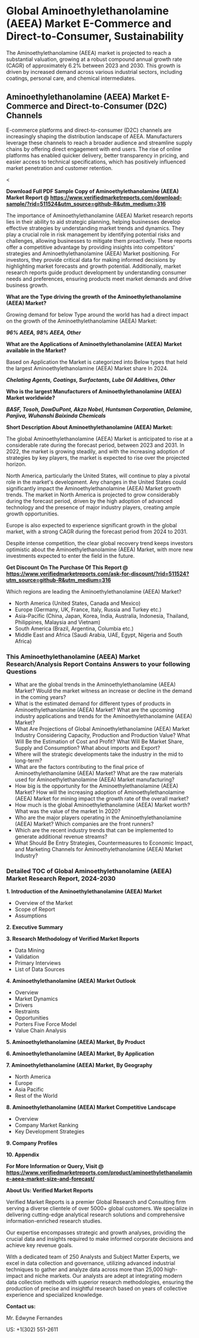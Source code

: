 <h1>Global Aminoethylethanolamine (AEEA) Market E-Commerce and Direct-to-Consumer, Sustainability</h1><p class=""><p> The Aminoethylethanolamine (AEEA) market is projected to reach a substantial valuation, growing at a robust compound annual growth rate (CAGR) of approximately 6.2% between 2023 and 2030. This growth is driven by increased demand across various industrial sectors, including coatings, personal care, and chemical intermediates. </p> <h2>Aminoethylethanolamine (AEEA) Market E-Commerce and Direct-to-Consumer (D2C) Channels</h2> <p> E-commerce platforms and direct-to-consumer (D2C) channels are increasingly shaping the distribution landscape of AEEA. Manufacturers leverage these channels to reach a broader audience and streamline supply chains by offering direct engagement with end users. The rise of online platforms has enabled quicker delivery, better transparency in pricing, and easier access to technical specifications, which has positively influenced market penetration and customer retention. </p> <</p><p class=""><strong>Download Full PDF Sample Copy of Aminoethylethanolamine (AEEA) Market Report @ <a href="https://www.verifiedmarketreports.com/download-sample/?rid=511524&utm_source=github-R&utm_medium=316" target="_blank">https://www.verifiedmarketreports.com/download-sample/?rid=511524&utm_source=github-R&utm_medium=316</a></strong></p><p>The importance of&nbsp;Aminoethylethanolamine (AEEA) Market research reports lies in their ability to aid strategic planning, helping businesses develop effective strategies by understanding market trends and dynamics. They play a crucial role in risk management by identifying potential risks and challenges, allowing businesses to mitigate them proactively. These reports offer a competitive advantage by providing insights into competitors' strategies and Aminoethylethanolamine (AEEA) Market positioning. For investors, they provide critical data for making informed decisions by highlighting market forecasts and growth potential. Additionally, market research reports guide product development by understanding consumer needs and preferences, ensuring products meet market demands and drive business growth.</p><p><strong>What are the&nbsp;Type driving the growth of the Aminoethylethanolamine (AEEA) Market?</strong></p><p id="" class="">Growing demand for below Type around the world has had a direct impact on the growth of the Aminoethylethanolamine (AEEA) Market:</p><p class=""><em><strong>96% AEEA, 98% AEEA, Other</strong></em></p><p class=""><strong>What are the&nbsp;Applications&nbsp;of Aminoethylethanolamine (AEEA) Market available in the Market?</strong></p><p id="" class="">Based on Application the Market is categorized into Below types that held the largest Aminoethylethanolamine (AEEA) Market share In 2024.</p><p class=""><em><strong>Chelating Agents, Coatings, Surfactants, Lube Oil Additives, Other</strong></em></p><p class=""><strong>Who is the largest Manufacturers of Aminoethylethanolamine (AEEA) Market worldwide?</strong></p><p><em><strong>BASF, Tosoh, DowDuPont, Akzo Nobel, Huntsman Corporation, Delamine, Panjiva, Wuhanshi Baixinda Chemicals</strong></em></p><p id="" class=""><strong>Short Description About Aminoethylethanolamine (AEEA) Market:</strong></p><p>The global Aminoethylethanolamine (AEEA) Market is anticipated to rise at a considerable rate during the forecast period, between 2023 and 2031. In 2022, the market is growing steadily, and with the increasing adoption of strategies by key players, the market is expected to rise over the projected horizon.</p><p>North America, particularly the United States, will continue to play a pivotal role in the market's development. Any changes in the United States could significantly impact the Aminoethylethanolamine (AEEA) Market growth trends. The market in North America is projected to grow considerably during the forecast period, driven by the high adoption of advanced technology and the presence of major industry players, creating ample growth opportunities.</p><p>Europe is also expected to experience significant growth in the global market, with a strong CAGR during the forecast period from 2024 to 2031.</p><p>Despite intense competition, the clear global recovery trend keeps investors optimistic about the Aminoethylethanolamine (AEEA) Market, with more new investments expected to enter the field in the future.</p><p id="" class=""><strong>Get Discount On The Purchase Of This Report @ <a href="https://www.verifiedmarketreports.com/ask-for-discount/?rid=511524?utm_source=github-R&utm_medium=316" target="_blank">https://www.verifiedmarketreports.com/ask-for-discount/?rid=511524?utm_source=github-R&utm_medium=316</a></strong></p><p class="">Which regions are leading the Aminoethylethanolamine (AEEA) Market?</p><ul><li>North America (United States, Canada and Mexico)</li><li>Europe (Germany, UK, France, Italy, Russia and Turkey etc.)</li><li>Asia-Pacific (China, Japan, Korea, India, Australia, Indonesia, Thailand, Philippines, Malaysia and Vietnam)</li><li>South America (Brazil, Argentina, Columbia etc.)</li><li>Middle East and Africa (Saudi Arabia, UAE, Egypt, Nigeria and South Africa)</li></ul><h3 id="" class="">This Aminoethylethanolamine (AEEA) Market Research/Analysis Report Contains Answers to your following Questions</h3><ul><li>What are the global trends in the Aminoethylethanolamine (AEEA) Market? Would the market witness an increase or decline in the demand in the coming years?</li><li>What is the estimated demand for different types of products in Aminoethylethanolamine (AEEA) Market? What are the upcoming industry applications and trends for the Aminoethylethanolamine (AEEA) Market?</li><li>What Are Projections of Global Aminoethylethanolamine (AEEA) Market Industry Considering Capacity, Production and Production Value? What Will Be the Estimation of Cost and Profit? What Will Be Market Share, Supply and Consumption? What about imports and Export?</li><li>Where will the strategic developments take the industry in the mid to long-term?</li><li>What are the factors contributing to the final price of Aminoethylethanolamine (AEEA) Market? What are the raw materials used for Aminoethylethanolamine (AEEA) Market manufacturing?</li><li>How big is the opportunity for the Aminoethylethanolamine (AEEA) Market? How will the increasing adoption of Aminoethylethanolamine (AEEA) Market for mining impact the growth rate of the overall market?</li><li>How much is the global Aminoethylethanolamine (AEEA) Market worth? What was the value of the market In 2020?</li><li>Who are the major players operating in the Aminoethylethanolamine (AEEA) Market? Which companies are the front runners?</li><li>Which are the recent industry trends that can be implemented to generate additional revenue streams?</li><li>What Should Be Entry Strategies, Countermeasures to Economic Impact, and Marketing Channels for Aminoethylethanolamine (AEEA) Market Industry?</li></ul><h3 id="" class="">Detailed TOC of Global Aminoethylethanolamine (AEEA) Market Research Report, 2024-2030</h3><p id="" class=""><strong>1. Introduction of the Aminoethylethanolamine (AEEA) Market</strong></p><ul><li>Overview of the Market</li><li>Scope of Report</li><li>Assumptions</li></ul><p id="" class=""><strong>2. Executive Summary</strong></p><p id="" class=""><strong>3. Research Methodology of Verified Market Reports</strong></p><ul><li>Data Mining</li><li>Validation</li><li>Primary Interviews</li><li>List of Data Sources</li></ul><p id="" class=""><strong>4. Aminoethylethanolamine (AEEA) Market Outlook</strong></p><ul><li>Overview</li><li>Market Dynamics</li><li>Drivers</li><li>Restraints</li><li>Opportunities</li><li>Porters Five Force Model</li><li>Value Chain Analysis</li></ul><p id="" class=""><strong>5. Aminoethylethanolamine (AEEA) Market, By Product</strong></p><p id="" class=""><strong>6. Aminoethylethanolamine (AEEA) Market, By Application</strong></p><p id="" class=""><strong>7. Aminoethylethanolamine (AEEA) Market, By Geography</strong></p><ul><li>North America</li><li>Europe</li><li>Asia Pacific</li><li>Rest of the World</li></ul><p id="" class=""><strong>8. Aminoethylethanolamine (AEEA) Market Competitive Landscape</strong></p><ul><li>Overview</li><li>Company Market Ranking</li><li>Key Development Strategies</li></ul><p id="" class=""><strong>9. Company Profiles</strong></p><p id="" class=""><strong>10. Appendix</strong></p><p id="" class=""><strong>For More Information or Query, Visit @ <a href="https://www.verifiedmarketreports.com/product/aminoethylethanolamine-aeea-market-size-and-forecast/" target="_blank">https://www.verifiedmarketreports.com/product/aminoethylethanolamine-aeea-market-size-and-forecast/</a></strong></p><p id="" class=""><strong>About Us: Verified Market Reports</strong></p><p id="" class="">Verified Market Reports is a premier Global Research and Consulting firm serving a diverse clientele of over 5000+ global customers. We specialize in delivering cutting-edge analytical research solutions and comprehensive information-enriched research studies.</p><p id="" class="">Our expertise encompasses strategic and growth analyses, providing the crucial data and insights required to make informed corporate decisions and achieve key revenue goals.</p><p id="" class="">With a dedicated team of 250 Analysts and Subject Matter Experts, we excel in data collection and governance, utilizing advanced industrial techniques to gather and analyze data across more than 25,000 high-impact and niche markets. Our analysts are adept at integrating modern data collection methods with superior research methodologies, ensuring the production of precise and insightful research based on years of collective experience and specialized knowledge.</p><p id="" class=""><strong>Contact us:</strong></p><p id="" class="">Mr. Edwyne Fernandes</p><p id="" class="">US: +1(302) 551-2611</p>